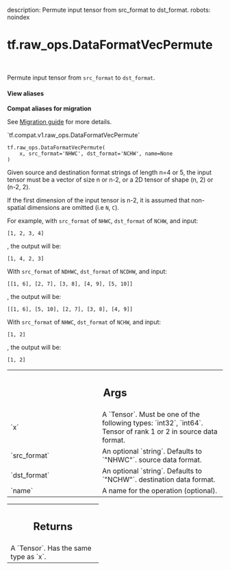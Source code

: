 description: Permute input tensor from src_format to dst_format.
robots: noindex

# tf.raw_ops.DataFormatVecPermute

<!-- Insert buttons and diff -->

<table class="tfo-notebook-buttons tfo-api nocontent" align="left">

</table>



Permute input tensor from `src_format` to `dst_format`.


<section class="expandable">
  <h4 class="showalways">View aliases</h4>
  <p>
<b>Compat aliases for migration</b>
<p>See
<a href="https://www.tensorflow.org/guide/migrate">Migration guide</a> for
more details.</p>
<p>`tf.compat.v1.raw_ops.DataFormatVecPermute`</p>
</p>
</section>

<pre class="devsite-click-to-copy prettyprint lang-py tfo-signature-link">
<code>tf.raw_ops.DataFormatVecPermute(
    x, src_format=&#x27;NHWC&#x27;, dst_format=&#x27;NCHW&#x27;, name=None
)
</code></pre>



<!-- Placeholder for "Used in" -->

Given source and destination format strings of length n=4 or 5, the input
tensor must be a vector of size n or n-2, or a 2D tensor of shape
(n, 2) or (n-2, 2).

If the first dimension of the input tensor is n-2, it is assumed that
non-spatial dimensions are omitted (i.e `N`, `C`).

For example, with `src_format` of `NHWC`, `dst_format` of `NCHW`, and input:
```
[1, 2, 3, 4]
```
, the output will be:
```
[1, 4, 2, 3]
```
With `src_format` of `NDHWC`, `dst_format` of `NCDHW`, and input:
```
[[1, 6], [2, 7], [3, 8], [4, 9], [5, 10]]
```
, the output will be:
```
[[1, 6], [5, 10], [2, 7], [3, 8], [4, 9]]
```
With `src_format` of `NHWC`, `dst_format` of `NCHW`, and input:
```
[1, 2]
```
, the output will be:
```
[1, 2]
```

<!-- Tabular view -->
 <table class="responsive fixed orange">
<colgroup><col width="214px"><col></colgroup>
<tr><th colspan="2"><h2 class="add-link">Args</h2></th></tr>

<tr>
<td>
`x`<a id="x"></a>
</td>
<td>
A `Tensor`. Must be one of the following types: `int32`, `int64`.
Tensor of rank 1 or 2 in source data format.
</td>
</tr><tr>
<td>
`src_format`<a id="src_format"></a>
</td>
<td>
An optional `string`. Defaults to `"NHWC"`.
source data format.
</td>
</tr><tr>
<td>
`dst_format`<a id="dst_format"></a>
</td>
<td>
An optional `string`. Defaults to `"NCHW"`.
destination data format.
</td>
</tr><tr>
<td>
`name`<a id="name"></a>
</td>
<td>
A name for the operation (optional).
</td>
</tr>
</table>



<!-- Tabular view -->
 <table class="responsive fixed orange">
<colgroup><col width="214px"><col></colgroup>
<tr><th colspan="2"><h2 class="add-link">Returns</h2></th></tr>
<tr class="alt">
<td colspan="2">
A `Tensor`. Has the same type as `x`.
</td>
</tr>

</table>

